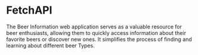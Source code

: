 # FetchAPI
The Beer Information web application serves as a valuable resource for beer enthusiasts, allowing them to quickly access information about their favorite beers or discover new ones. It simplifies the process of finding and learning about different beer Types.
